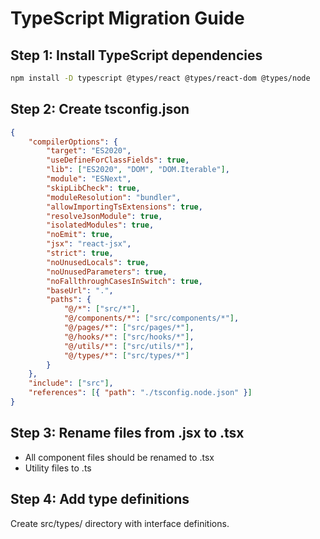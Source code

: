 # TypeScript Migration Guide

## Step 1: Install TypeScript dependencies

```bash
npm install -D typescript @types/react @types/react-dom @types/node
```

## Step 2: Create tsconfig.json

```json
{
	"compilerOptions": {
		"target": "ES2020",
		"useDefineForClassFields": true,
		"lib": ["ES2020", "DOM", "DOM.Iterable"],
		"module": "ESNext",
		"skipLibCheck": true,
		"moduleResolution": "bundler",
		"allowImportingTsExtensions": true,
		"resolveJsonModule": true,
		"isolatedModules": true,
		"noEmit": true,
		"jsx": "react-jsx",
		"strict": true,
		"noUnusedLocals": true,
		"noUnusedParameters": true,
		"noFallthroughCasesInSwitch": true,
		"baseUrl": ".",
		"paths": {
			"@/*": ["src/*"],
			"@/components/*": ["src/components/*"],
			"@/pages/*": ["src/pages/*"],
			"@/hooks/*": ["src/hooks/*"],
			"@/utils/*": ["src/utils/*"],
			"@/types/*": ["src/types/*"]
		}
	},
	"include": ["src"],
	"references": [{ "path": "./tsconfig.node.json" }]
}
```

## Step 3: Rename files from .jsx to .tsx

-   All component files should be renamed to .tsx
-   Utility files to .ts

## Step 4: Add type definitions

Create src/types/ directory with interface definitions.
